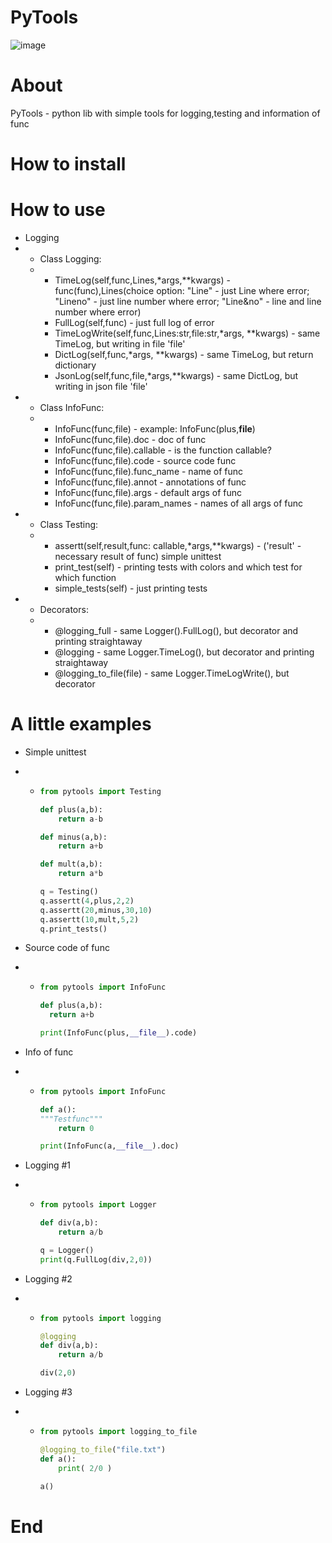 # PyTools
![image](https://github.com/user-attachments/assets/f98d4591-809c-4d30-ba4a-8c3c49d89297)

# About

PyTools - python lib with simple tools for logging,testing and information of func

# How to install

# How to use

* Logging
* * Class Logging:
  * * TimeLog(self,func,Lines,*args,**kwargs) - func(func),Lines(choice option: "Line" - just Line where error; "Lineno" - just line number where error; "Line&no" - line and line number where error)
    * FullLog(self,func) - just full log of error
    * TimeLogWrite(self,func,Lines:str,file:str,*args, **kwargs) - same TimeLog, but writing in file 'file'
    * DictLog(self,func,*args, **kwargs) - same TimeLog, but return dictionary
    * JsonLog(self,func,file,*args,**kwargs) - same DictLog, but writing in json file 'file'
* * Class InfoFunc:
  * * InfoFunc(func,file) - example: InfoFunc(plus,__file__)
    * InfoFunc(func,file).doc - doc of func
    * InfoFunc(func,file).callable - is the function callable?
    * InfoFunc(func,file).code - source code func
    * InfoFunc(func,file).func_name - name of func
    * InfoFunc(func,file).annot - annotations of func
    * InfoFunc(func,file).args - default args of func
    * InfoFunc(func,file).param_names - names of all args of func
* * Class Testing:
  * * assertt(self,result,func: callable,*args,**kwargs) - ('result' - necessary result of func) simple unittest
    * print_test(self) - printing tests with colors and which test for which function
    * simple_tests(self) - just printing tests
* * Decorators:
  * * @logging_full - same Logger().FullLog(), but decorator and printing straightaway
    * @logging - same Logger.TimeLog(), but decorator and printing straightaway
    * @logging_to_file(file) - same Logger.TimeLogWrite(), but decorator

# A little examples

* Simple unittest
* * ```python
    from pytools import Testing
    
    def plus(a,b):
        return a-b
    
    def minus(a,b):
        return a+b
    
    def mult(a,b):
        return a*b
    
    q = Testing()
    q.assertt(4,plus,2,2)
    q.assertt(20,minus,30,10)
    q.assertt(10,mult,5,2)
    q.print_tests()
    ```
* Source code of func
* * ```python
    from pytools import InfoFunc

    def plus(a,b):
      return a+b

    print(InfoFunc(plus,__file__).code)
    ```
* Info of func
* * ```python
    from pytools import InfoFunc

    def a():
    """Testfunc"""
        return 0

    print(InfoFunc(a,__file__).doc)
    ```

* Logging #1
* * ```python
    from pytools import Logger
    
    def div(a,b):
        return a/b
    
    q = Logger()
    print(q.FullLog(div,2,0))
    ```
* Logging #2
* * ```python
    from pytools import logging

    @logging
    def div(a,b):
        return a/b
    
    div(2,0)
    ```
* Logging #3
* * ```python
    from pytools import logging_to_file

    @logging_to_file("file.txt")
    def a():
        print( 2/0 )

    a()
    ```

# End
